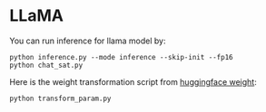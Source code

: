 # LLaMA

You can run inference for llama model by:

```
python inference.py --mode inference --skip-init --fp16
python chat_sat.py
```

Here is the weight transformation script from [huggingface weight](https://huggingface.co/docs/transformers/main/model_doc/llama):

```
python transform_param.py
```